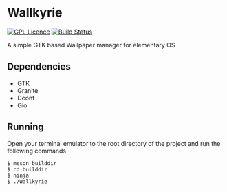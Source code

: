 # Wallkyrie
[![GPL Licence](https://badges.frapsoft.com/os/gpl/gpl.png?v=103)](https://opensource.org/licenses/GPL-3.0/)
[![Build Status](https://travis-ci.org/LaVieEstDure/Wallkyrie.svg?branch=master)](https://travis-ci.org/LaVieEstDure/Wallkyrie)

A simple GTK based Wallpaper manager for elementary OS

## Dependencies
 - GTK
 - Granite
 - Dconf
 - Gio

## Running
Open your terminal emulator to the root directory of the project and run the following commands
```
$ meson builddir
$ cd builddir
$ ninja
$ ./Wallkyrie
```
